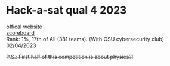 # Hack-a-sat qual 4 2023
[offical website](https://quals.2023.hackasat.com/)  
[scoreboard](https://quals.2023.hackasat.com/scoreboard/complete)  
Rank: 1%, 17th of All (381 teams). (With OSU cybersecurity club)  
02/04/2023  

~~P.S.: First half of this competition is about physics?!~~